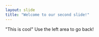 ```yaml
---
layout: slide
title: "Welcome to our second slide!"
---
```

"This is cool"
Use the left area to go back!
